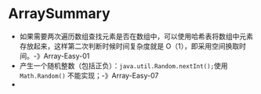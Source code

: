 # ArraySummary

- 如果需要两次遍历数组查找元素是否在数组中，可以使用哈希表将数组中元素存放起来，这样第二次判断时候时间复杂度就是 O（1），即采用空间换取时间。-》Array-Easy-01
- 产生一个随机整数（包括正负）：`java.util.Random.nextInt();`使用 `Math.Random()` 不能实现；-》Array-Easy-07
- 